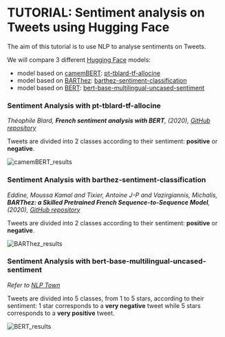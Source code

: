 # TUTORIAL: Sentiment analysis on Tweets using Hugging Face

The aim of this tutorial is to use NLP to analyse sentiments on Tweets.

We will compare 3 different [Hugging Face](https://huggingface.co/) models:
- model based on [camemBERT](https://huggingface.co/transformers/model_doc/camembert.html): [pt-tblard-tf-allocine](https://huggingface.co/philschmid/pt-tblard-tf-allocine)
- model based on [BARThez](https://huggingface.co/transformers/model_doc/barthez.html): [barthez-sentiment-classification](https://huggingface.co/moussaKam/barthez)
- model based on [BERT](https://huggingface.co/transformers/model_doc/bert.html): [bert-base-multilingual-uncased-sentiment](https://huggingface.co/nlptown/bert-base-multilingual-uncased-sentiment)


### Sentiment Analysis with pt-tblard-tf-allocine

*Théophile Blard, **French sentiment analysis with BERT**, (2020), [GitHub repository](https://github.com/TheophileBlard/french-sentiment-analysis-with-bert)*

Tweets are divided into 2 classes according to their sentiment: **positive** or **negative**.

![camemBERT_results](https://github.com/eleapttn/Hugging-Face-sentiment-analysis-twitter-AI-Notebooks-OVHcloud/blob/main/images-results/results-camembert.png)

### Sentiment Analysis with barthez-sentiment-classification

*Eddine, Moussa Kamal and Tixier, Antoine J-P and Vazirgiannis, Michalis, **BARThez: a Skilled Pretrained French Sequence-to-Sequence Model**, (2020), [GitHub repository](https://github.com/moussaKam/BARThez)*

Tweets are divided into 2 classes according to their sentiment: **positive** or **negative**.

![BARThez_results](https://github.com/eleapttn/Hugging-Face-sentiment-analysis-twitter-AI-Notebooks-OVHcloud/blob/main/images-results/results-barthez.png)

### Sentiment Analysis with bert-base-multilingual-uncased-sentiment

*Refer to [NLP Town](https://www.nlp.town/)*

Tweets are divided into 5 classes, from 1 to 5 stars, according to their sentiment: 1 star corresponds to a **very negative** tweet while 5 stars corresponds to a **very positive** tweet.

![BERT_results](https://github.com/eleapttn/Hugging-Face-sentiment-analysis-twitter-AI-Notebooks-OVHcloud/blob/main/images-results/results-bert.png)
